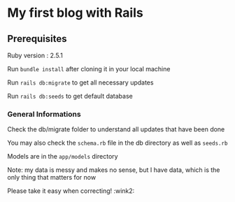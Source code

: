 # My first blog with Rails

## Prerequisites

Ruby version : 2.5.1

Run ```bundle install``` after cloning it in your local machine

Run ```rails db:migrate``` to get all necessary updates

Run ```rails db:seeds``` to get default database

### General Informations

Check the db/migrate folder to understand all updates that have been done

You may also check the ```schema.rb``` file in the db directory as well as ```seeds.rb```

Models are in the ```app/models``` directory

Note: my data is messy and makes no sense, but I have data, which is the only thing that matters for now

Please take it easy when correcting! :wink2:

